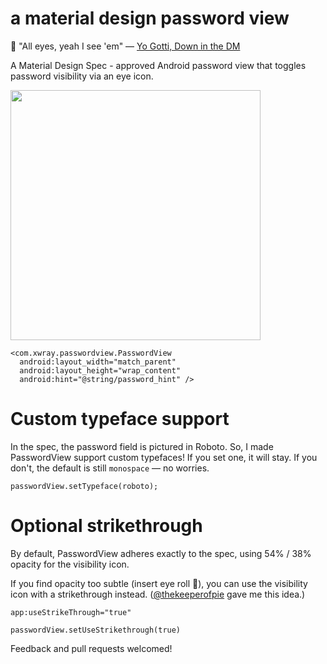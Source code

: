 # a material design password view
:eyes: "All eyes, yeah I see 'em" — [Yo Gotti, Down in the DM](https://genius.com/Yo-gotti-down-in-the-dm-lyrics)

A Material Design Spec - approved Android password view that toggles password visibility via an eye icon.

<img src="https://raw.githubusercontent.com/lisawray/passwordview/master/2016-3-15.png" width="400px"/>

    <com.xwray.passwordview.PasswordView
      android:layout_width="match_parent"
      android:layout_height="wrap_content"
      android:hint="@string/password_hint" />

# Custom typeface support
In the spec, the password field is pictured in Roboto. So, I made PasswordView support custom typefaces!  If you set one, it will stay.  If you don't, the default is still `monospace` — no worries.

`passwordView.setTypeface(roboto);`

# Optional strikethrough
By default, PasswordView adheres exactly to the spec, using 54% / 38% opacity for the visibility icon.

If you find opacity too subtle (insert eye roll :eyes:), you can use the visibility icon with a strikethrough instead. 
([@thekeeperofpie](https://github.com/TheKeeperOfPie) gave me this idea.)

`app:useStrikeThrough="true"`

`passwordView.setUseStrikethrough(true)`




Feedback and pull requests welcomed! 
